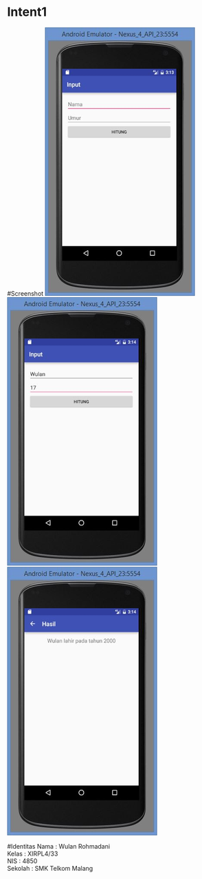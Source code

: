 # Intent1

#Screenshot
![image](https://github.com/WulanR/Intent1/blob/master/I1.JPG)
![image](https://github.com/WulanR/Intent1/blob/master/I12.JPG)
![image](https://github.com/WulanR/Intent1/blob/master/I13.JPG)

#Identitas
Nama : Wulan Rohmadani <br>
Kelas : XIRPL4/33 <br>
NIS : 4850 <br>
Sekolah : SMK Telkom Malang
